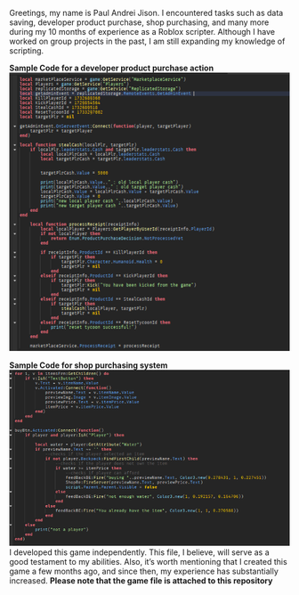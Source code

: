Greetings, my name is Paul Andrei Jison. I encountered tasks such as data saving, developer product purchase, shop purchasing, and many more during my 10 months of experience as a Roblox scripter. Although I have worked on group projects in the past, I am still expanding my knowledge of scripting.

**Sample Code for a developer product purchase action**
![Developer product purchase image](/developer_product_purchase.PNG)

**Sample Code for shop purchasing system**
![shop purchase system image](/shop_system.PNG)
I developed this game independently. This file, I believe, will serve as a good testament to my abilities. Also, it’s worth mentioning that I created this game a few months ago, and since then, my experience has substantially increased.
**Please note that the game file is attached to this repository**